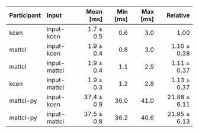 | Participant | Input | Mean [ms] | Min [ms] | Max [ms] | Relative |
|:---|:---|---:|---:|---:|---:|
| kcen | input-kcen | 1.7 ± 0.5 | 0.6 | 3.0 | 1.00 |
| mattcl | input-kcen | 1.9 ± 0.4 | 0.8 | 3.0 | 1.10 ± 0.38 |
| mattcl | input-mattcl | 1.9 ± 0.4 | 1.1 | 2.9 | 1.11 ± 0.37 |
| kcen | input-mattcl | 1.9 ± 0.3 | 1.2 | 2.8 | 1.13 ± 0.37 |
| mattcl-py | input-kcen | 37.4 ± 0.9 | 36.0 | 41.0 | 21.88 ± 6.11 |
| mattcl-py | input-mattcl | 37.5 ± 0.8 | 36.2 | 40.6 | 21.95 ± 6.13 |
